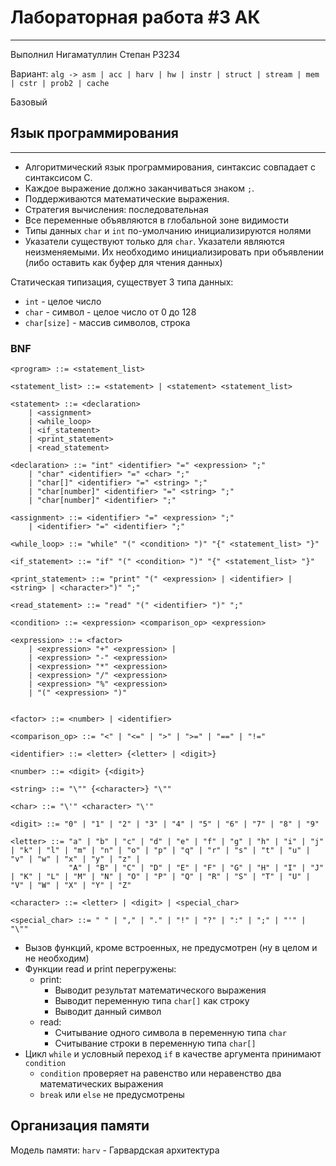 # Лабораторная работа #3 АК
***
Выполнил Нигаматуллин Степан P3234

Вариант: `alg -> asm | acc | harv | hw | instr | struct | stream | mem | cstr | prob2 | cache`

Базовый

## Язык программирования
***
* Алгоритмический язык программирования, синтаксис совпадает с синтаксисом С.
* Каждое выражение должно заканчиваться знаком `;`. 
* Поддерживаются математические выражения.
* Стратегия вычисления: последовательная
* Все переменные объявляются в глобальной зоне видимости
* Типы данных `char` и `int` по-умолчанию инициализируются нолями
* Указатели существуют только для `char`. Указатели являются неизменяемыми.
Их необходимо инициализировать при объявлении (либо оставить как буфер для чтения данных)

Статическая типизация, существует 3 типа данных:
* `int` - целое число
* `char` - символ - целое число от 0 до 128
* `char[size]` - массив символов, строка

### BNF

```bnf
<program> ::= <statement_list>

<statement_list> ::= <statement> | <statement> <statement_list>

<statement> ::= <declaration> 
    | <assignment> 
    | <while_loop> 
    | <if_statement> 
    | <print_statement>
    | <read_statement>

<declaration> ::= "int" <identifier> "=" <expression> ";"
    | "char" <identifier> "=" <char> ";"
    | "char[]" <identifier> "=" <string> ";"
    | "char[number]" <identifier> "=" <string> ";"
    | "char[number]" <identifier> ";"
   
<assignment> ::= <identifier> "=" <expression> ";"
    | <identifier> "=" <identifier> ";"
   
<while_loop> ::= "while" "(" <condition> ")" "{" <statement_list> "}"

<if_statement> ::= "if" "(" <condition> ")" "{" <statement_list> "}"

<print_statement> ::= "print" "(" <expression> | <identifier> | <string> | <character>")" ";"

<read_statement> ::= "read" "(" <identifier> ")" ";"

<condition> ::= <expression> <comparison_op> <expression>

<expression> ::= <factor> 
    | <expression> "+" <expression> | 
    | <expression> "-" <expression>
    | <expression> "*" <expression>
    | <expression> "/" <expression>
    | <expression> "%" <expression>
    | "(" <expression> ")"


<factor> ::= <number> | <identifier>

<comparison_op> ::= "<" | "<=" | ">" | ">=" | "==" | "!="

<identifier> ::= <letter> {<letter> | <digit>}

<number> ::= <digit> {<digit>}

<string> ::= "\"" {<character>} "\""

<char> ::= "\'" <character> "\'"

<digit> ::= "0" | "1" | "2" | "3" | "4" | "5" | "6" | "7" | "8" | "9"

<letter> ::= "a" | "b" | "c" | "d" | "e" | "f" | "g" | "h" | "i" | "j" | "k" | "l" | "m" | "n" | "o" | "p" | "q" | "r" | "s" | "t" | "u" | "v" | "w" | "x" | "y" | "z" |
             "A" | "B" | "C" | "D" | "E" | "F" | "G" | "H" | "I" | "J" | "K" | "L" | "M" | "N" | "O" | "P" | "Q" | "R" | "S" | "T" | "U" | "V" | "W" | "X" | "Y" | "Z"

<character> ::= <letter> | <digit> | <special_char>

<special_char> ::= " " | "," | "." | "!" | "?" | ":" | ";" | "'" | "\""
```
* Вызов функций, кроме встроенных, не предусмотрен (ну в целом и не необходим) 
* Функции read и print перегружены:
  * print:
    * Выводит результат математического выражения
    * Выводит переменную типа `char[]` как строку
    * Выводит данный символ
  * read:
    * Считывание одного символа в переменную типа `char`
    * Считывание строки в переменную типа `char[]`
* Цикл `while` и условный переход `if` в качестве аргумента принимают `condition`
  * `condition` проверяет на равенство или неравенство два математических выражения
  * `break` или `else` не предусмотрены

## Организация памяти

Модель памяти: `harv` - Гарвардская архитектура